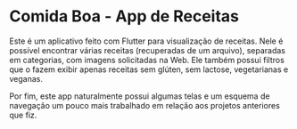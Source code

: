 # Comida Boa - App de Receitas

Este é um aplicativo feito com Flutter para visualização de receitas. Nele é 
possível encontrar várias receitas (recuperadas de um arquivo), separadas em categorias, 
com imagens solicitadas na Web. Ele também possui filtros que o fazem exibir apenas 
receitas sem glúten, sem lactose, vegetarianas e veganas.

Por fim, este app naturalmente possui algumas telas e um esquema de navegação
um pouco mais trabalhado em relação aos projetos anteriores que fiz.

